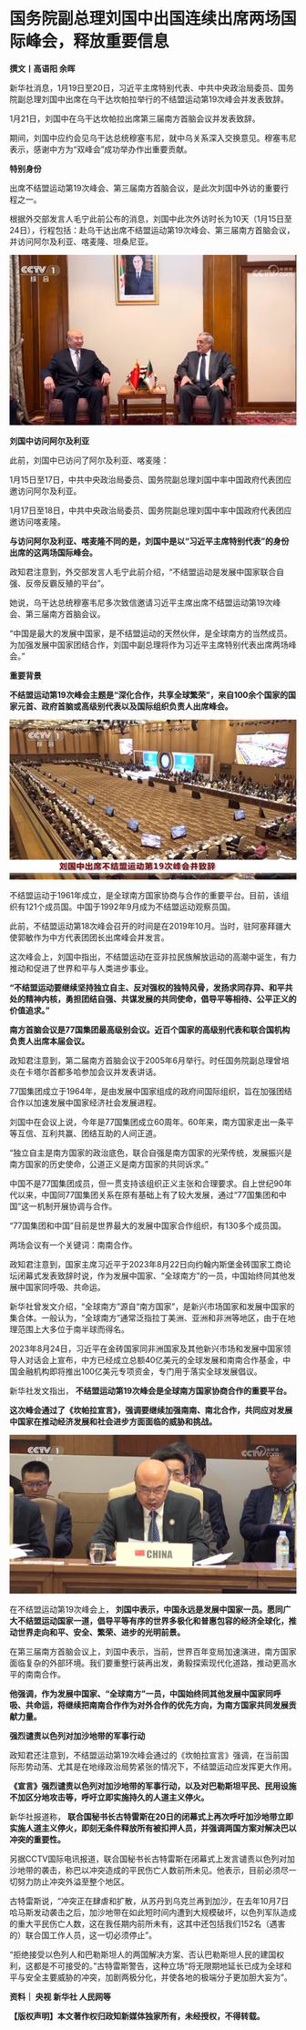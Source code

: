 # 国务院副总理刘国中出国连续出席两场国际峰会，释放重要信息

**撰文丨高语阳 余晖**

新华社消息，1月19日至20日，习近平主席特别代表、中共中央政治局委员、国务院副总理刘国中出席在乌干达坎帕拉举行的不结盟运动第19次峰会并发表致辞。

1月21日，刘国中在乌干达坎帕拉出席第三届南方首脑会议并发表致辞。

期间，刘国中应约会见乌干达总统穆塞韦尼，就中乌关系深入交换意见。穆塞韦尼表示，感谢中方为“双峰会”成功举办作出重要贡献。

**特别身份**

出席不结盟运动第19次峰会、第三届南方首脑会议，是此次刘国中外访的重要行程之一。

根据外交部发言人毛宁此前公布的消息，刘国中此次外访时长为10天（1月15日至24日），行程包括：赴乌干达出席不结盟运动第19次峰会、第三届南方首脑会议，并访问阿尔及利亚、喀麦隆、坦桑尼亚。

![516cb29c4e64271cb751e228c78e9f16.jpg](https://raw.githubusercontent.com/qqhsx/qqnews_image/main/2024/01/22/国务院副总理刘国中出国连续出席两场国际峰会，释放重要信息/516cb29c4e64271cb751e228c78e9f16.jpg)

**刘国中访问阿尔及利亚**

此前，刘国中已访问了阿尔及利亚、喀麦隆：

1月15日至17日，中共中央政治局委员、国务院副总理刘国中率中国政府代表团应邀访问阿尔及利亚。

1月17日至18日，中共中央政治局委员、国务院副总理刘国中率中国政府代表团应邀访问喀麦隆。

**与访问阿尔及利亚、喀麦隆不同的是，刘国中是以“习近平主席特别代表”的身份出席的这两场国际峰会。**

政知君注意到，外交部发言人毛宁此前介绍，“不结盟运动是发展中国家联合自强、反帝反霸反殖的平台”。

她说，乌干达总统穆塞韦尼多次致信邀请习近平主席出席不结盟运动第19次峰会、第三届南方首脑会议。

“中国是最大的发展中国家，是不结盟运动的天然伙伴，是全球南方的当然成员。为加强发展中国家团结合作，刘国中副总理将作为习近平主席特别代表出席两场峰会。”

**重要背景**

**不结盟运动第19次峰会主题是“深化合作，共享全球繁荣”，来自100余个国家的国家元首、政府首脑或高级别代表以及国际组织负责人出席峰会。**

![4bc005bee1867515576db387809e7795.jpg](https://raw.githubusercontent.com/qqhsx/qqnews_image/main/2024/01/22/国务院副总理刘国中出国连续出席两场国际峰会，释放重要信息/4bc005bee1867515576db387809e7795.jpg)

不结盟运动于1961年成立，是全球南方国家协商与合作的重要平台。目前，该组织有121个成员国。中国于1992年9月成为不结盟运动观察员国。

此前，不结盟运动第18次峰会召开的时间是在2019年10月。当时，驻阿塞拜疆大使郭敏作为中方代表团团长出席峰会并发言。

这次峰会上，刘国中指出，不结盟运动在亚非拉民族解放运动的高潮中诞生，有力推动和促进了世界和平与人类进步事业。

**“不结盟运动要继续坚持独立自主、反对强权的独特风骨，发扬求同存异、和平共处的精神内核，勇担团结自强、共谋发展的共同使命，倡导平等相待、公平正义的价值追求。”**

**南方首脑会议是77国集团最高级别会议。近百个国家的高级别代表和联合国机构负责人出席本届会议。**

政知君注意到，第二届南方首脑会议于2005年6月举行。时任国务院副总理曾培炎在卡塔尔首都多哈参加会议并发表讲话。

77国集团成立于1964年，是由发展中国家组成的政府间国际组织，旨在加强团结合作以加速发展中国家经济社会发展进程。

刘国中在会议上说，今年是77国集团成立60周年。60年来，南方国家走出一条平等互信、互利共赢、团结互助的人间正道。

“独立自主是南方国家的政治底色，联合自强是南方国家的光荣传统，发展振兴是南方国家的历史使命，公道正义是南方国家的共同诉求。”

中国不是77国集团成员，但一贯支持该组织正义主张和合理要求。自上世纪90年代以来，中国同77国集团关系在原有基础上有了较大发展，通过“77国集团和中国”这一机制开展协调与合作。

“77国集团和中国”目前是世界最大的发展中国家合作组织，有130多个成员国。

两场会议有一个关键词：南南合作。

政知君注意到，国家主席习近平于2023年8月22日向约翰内斯堡金砖国家工商论坛闭幕式发表致辞时说，作为发展中国家、“全球南方”的一员，中国始终同其他发展中国家同呼吸、共命运。

新华社曾发文介绍，“全球南方”源自“南方国家”，是新兴市场国家和发展中国家的集合体。一般认为，“全球南方”通常泛指拉丁美洲、亚洲和非洲等地区，由于在地理范围上大多位于南半球而得名。

2023年8月24日，习近平在金砖国家同非洲国家及其他新兴市场和发展中国家领导人对话会上宣布，中方已经成立总额40亿美元的全球发展和南南合作基金，中国金融机构即将推出100亿美元专项资金，专门用于落实全球发展倡议。

新华社发文指出， **不结盟运动第19次峰会是全球南方国家协商合作的重要平台。**

**这次峰会通过了《坎帕拉宣言》，强调要继续加强南南、南北合作，共同应对发展中国家在推动经济发展和社会进步方面面临的威胁和挑战。**

![98e552d09daffc684b85f0398091ba77.jpg](https://raw.githubusercontent.com/qqhsx/qqnews_image/main/2024/01/22/国务院副总理刘国中出国连续出席两场国际峰会，释放重要信息/98e552d09daffc684b85f0398091ba77.jpg)

在不结盟运动第19次峰会上，
**刘国中表示，中国永远是发展中国家一员。愿同广大不结盟运动国家一道，倡导平等有序的世界多极化和普惠包容的经济全球化，推动世界走向和平、安全、繁荣、进步的光明前景。**

在第三届南方首脑会议上，刘国中表示，当前，世界百年变局加速演进，南方国家面临复杂的外部环境。我们要重整行装再出发，勇毅探索现代化道路，推动更高水平的南南合作。

**他强调，作为发展中国家、“全球南方”一员，中国始终同其他发展中国家同呼吸、共命运，将继续把南南合作作为对外合作的优先方向，为南方国家共同发展贡献力量。**

**强烈谴责以色列对加沙地带的军事行动**

政知君还注意到，不结盟运动第19次峰会通过的《坎帕拉宣言》强调，在当前国际形势动荡、尤其是在地缘政治局势紧张的情况下，不结盟运动应发挥更大作用。

**《宣言》强烈谴责以色列对加沙地带的军事行动，以及对巴勒斯坦平民、民用设施不加区分地攻击等，呼吁立即实施持久的人道主义停火。**

新华社报道称，
**联合国秘书长古特雷斯在20日的闭幕式上再次呼吁加沙地带立即实施人道主义停火，即刻无条件释放所有被扣押人员，并强调两国方案对解决巴以冲突的重要性。**

另据CCTV国际电讯报道，联合国秘书长古特雷斯在闭幕式上发言谴责以色列对加沙地带的袭击，称巴以冲突造成的平民伤亡人数前所未见。他表示，目前必须尽一切努力防止冲突外溢至整个地区。

古特雷斯说，“冲突正在肆虐和扩散，从苏丹到乌克兰再到加沙，在去年10月7日哈马斯发动袭击之后，加沙地带在如此短时间内遭到大规模破坏，以色列军队造成的重大平民伤亡人数，这在我任期内前所未有，这其中还包括我们152名（遇害的）联合国工作人员，这一切必须停止”。

“拒绝接受以色列人和巴勒斯坦人的两国解决方案、否认巴勒斯坦人民的建国权利，这都是不可接受的。”古特雷斯警告，这种立场“将无限期地延长已成为全球和平与安全主要威胁的冲突，加剧两极分化，并使各地的极端分子更加胆大妄为”。

**资料｜ 央视 新华社 人民网等**

**【版权声明】本文著作权归政知新媒体独家所有，未经授权，不得转载。**


